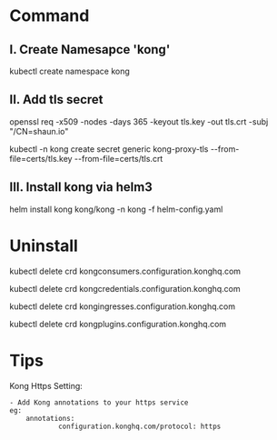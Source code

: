 
# Command

## I. Create Namesapce 'kong'

kubectl create namespace kong

## II. Add tls secret

openssl req -x509 -nodes -days 365 -keyout tls.key -out tls.crt -subj "/CN=shaun.io"

kubectl -n kong create secret generic kong-proxy-tls --from-file=certs/tls.key --from-file=certs/tls.crt

## III. Install kong via helm3

helm install kong kong/kong -n kong -f helm-config.yaml


# Uninstall

kubectl delete crd kongconsumers.configuration.konghq.com

kubectl delete crd kongcredentials.configuration.konghq.com

kubectl delete crd kongingresses.configuration.konghq.com

kubectl delete crd kongplugins.configuration.konghq.com

# Tips

Kong Https Setting:

    - Add Kong annotations to your https service
    eg: 
        annotations:
                configuration.konghq.com/protocol: https
